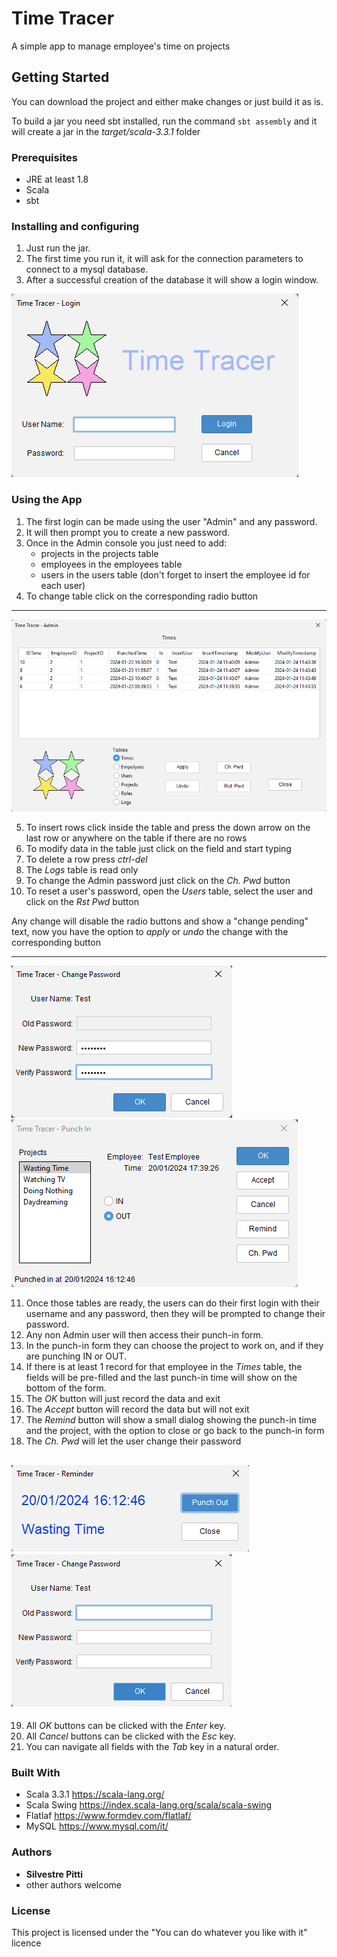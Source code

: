 # Time Tracer

A simple app to manage employee's time on projects

## Getting Started

You can download the project and either make changes or just build it as is.

To build a jar you need sbt installed, run the command  `sbt assembly` and it will create
a jar in the *target/scala-3.3.1* folder

### Prerequisites

- JRE at least 1.8
- Scala
- sbt

### Installing and configuring

1. Just run the jar.
2. The first time you run it, it will ask for the connection parameters to connect to a mysql database.
3. After a successful creation of the database it will show a login window.

![Login.png](ReadmeResources%2FLogin.png)

### Using the App

1. The first login can be made using the user "Admin" and any password.
2. It will then prompt you to create a new password.
3. Once in the Admin console you just need to add:
    - projects in the projects table
    - employees in the employees table
    - users in the users table (don't forget to insert the employee id for each user)
4. To change table click on the corresponding radio button
---
![AdminConsole.png](ReadmeResources%2FAdminConsole.png)

5. To insert rows click inside the table and press the down arrow on the last row or anywhere on the table if there are no rows
6. To modify data in the table just click on the field and start typing
7. To delete a row press *ctrl-del*
8. The *Logs* table is read only
9. To change the Admin password just click on the *Ch. Pwd* button
10. To reset a user's password, open the *Users* table, select the user and click on the *Rst Pwd* button

Any change will disable the radio buttons and show a "change pending" text, now you have the option to *apply* or *undo* the change with the corresponding button

---
![FirstLoginChangePassword.png](ReadmeResources%2FFirstLoginChangePassword.png)
![PunchInForm.png](ReadmeResources%2FPunchInForm.png)

11. Once  those tables are ready, the users can do their first login with their username and any password, then they will be prompted to change their password.
12. Any non Admin user will then access their punch-in form.
13. In the punch-in form they can choose the project to work on, and if they are punching IN or OUT.
14. If there is at least 1 record for that employee in the *Times* table, the fields will be pre-filled and the last punch-in time will show on the bottom of the form.
15. The *OK* button will just record the data and exit
16. The *Accept* button will record the data but will not exit
17. The *Remind* button will show a small dialog showing the punch-in time and the project, with the option to close or go back to the punch-in form
18. The *Ch. Pwd* will let the user change their password

![Reminder.png](ReadmeResources%2FReminder.png)
![ChangePassword.png](ReadmeResources%2FChangePassword.png)
---
19. All *OK* buttons can be clicked with the *Enter* key.
20. All *Cancel* buttons can be clicked with the *Esc* key.
21. You can navigate all fields with the *Tab* key in a natural order.

### Built With

- Scala 3.3.1 https://scala-lang.org/
- Scala Swing https://index.scala-lang.org/scala/scala-swing
- Flatlaf  https://www.formdev.com/flatlaf/
- MySQL https://www.mysql.com/it/

### Authors

- **Silvestre Pitti**
- other authors welcome

### License

This project is licensed under the "You can do whatever you like with it" licence

